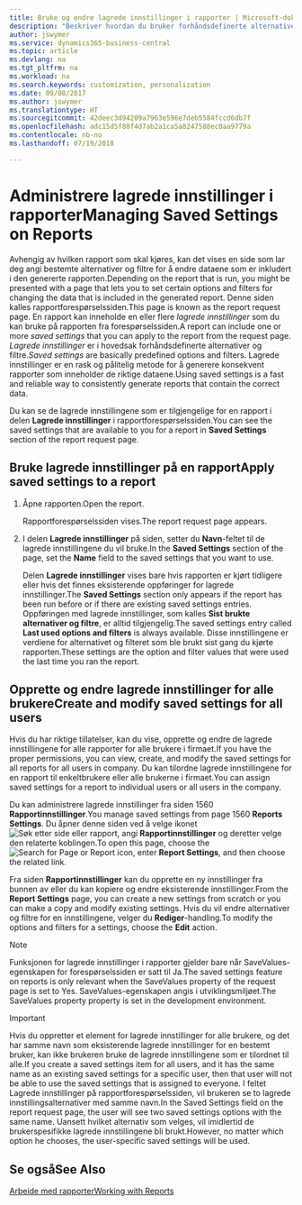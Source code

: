```yaml
---
title: Bruke og endre lagrede innstillinger i rapporter | Microsoft-dokumentasjon
description: "Beskriver hvordan du bruker forhåndsdefinerte alternativer og filtre til å tilpasse rapporter og generere riktige data."
author: jswymer
ms.service: dynamics365-business-central
ms.topic: article
ms.devlang: na
ms.tgt_pltfrm: na
ms.workload: na
ms.search.keywords: customization, personalization
ms.date: 09/08/2017
ms.author: jswymer
ms.translationtype: HT
ms.sourcegitcommit: 42deec3d94209a7963e596e7deb5584fccd6db7f
ms.openlocfilehash: adc15d5f80f4d7ab2a1ca5a8247588ec0aa9779a
ms.contentlocale: nb-no
ms.lasthandoff: 07/19/2018

---
```

# <a name="managing-saved-settings-on-reports"></a><span data-ttu-id="2e000-103">Administrere lagrede innstillinger i rapporter</span><span class="sxs-lookup"><span data-stu-id="2e000-103">Managing Saved Settings on Reports</span></span>
<span data-ttu-id="2e000-104">Avhengig av hvilken rapport som skal kjøres, kan det vises en side som lar deg angi bestemte alternativer og filtre for å endre dataene som er inkludert i den genererte rapporten.</span><span class="sxs-lookup"><span data-stu-id="2e000-104">Depending on the report that is run, you might be presented with a page that lets you to set certain options and filters for changing the data that is included in the generated report.</span></span> <span data-ttu-id="2e000-105">Denne siden kalles rapportforespørselssiden.</span><span class="sxs-lookup"><span data-stu-id="2e000-105">This page is known as the report request page.</span></span> <span data-ttu-id="2e000-106">En rapport kan inneholde en eller flere *lagrede innstillinger* som du kan bruke på rapporten fra forespørselssiden.</span><span class="sxs-lookup"><span data-stu-id="2e000-106">A report can include one or more *saved settings* that you can apply to the report from the request page.</span></span> <span data-ttu-id="2e000-107">*Lagrede innstillinger* er i hovedsak forhåndsdefinerte alternativer og filtre.</span><span class="sxs-lookup"><span data-stu-id="2e000-107">*Saved settings* are basically predefined options and filters.</span></span> <span data-ttu-id="2e000-108">Lagrede innstillinger er en rask og pålitelig metode for å generere konsekvent rapporter som inneholder de riktige dataene.</span><span class="sxs-lookup"><span data-stu-id="2e000-108">Using saved settings is a fast and reliable way to consistently generate reports that contain the correct data.</span></span>

<span data-ttu-id="2e000-109">Du kan se de lagrede innstillingene som er tilgjengelige for en rapport i delen **Lagrede innstillinger** i rapportforespørselssiden.</span><span class="sxs-lookup"><span data-stu-id="2e000-109">You can see the saved settings that are available to you for a report in **Saved Settings** section of the report request page.</span></span>  

## <a name="apply-saved-settings-to-a-report"></a><span data-ttu-id="2e000-110">Bruke lagrede innstillinger på en rapport</span><span class="sxs-lookup"><span data-stu-id="2e000-110">Apply saved settings to a report</span></span>
1. <span data-ttu-id="2e000-111">Åpne rapporten.</span><span class="sxs-lookup"><span data-stu-id="2e000-111">Open the report.</span></span>

   <span data-ttu-id="2e000-112">Rapportforespørselssiden vises.</span><span class="sxs-lookup"><span data-stu-id="2e000-112">The report request page appears.</span></span>    
2. <span data-ttu-id="2e000-113">I delen **Lagrede innstillinger** på siden, setter du **Navn**-feltet til de lagrede innstillingene du vil bruke.</span><span class="sxs-lookup"><span data-stu-id="2e000-113">In the **Saved Settings** section of the page, set the **Name** field  to the saved settings that you want to use.</span></span>

   <span data-ttu-id="2e000-114">Delen **Lagrede innstillinger** vises bare hvis rapporten er kjørt tidligere eller hvis det finnes eksisterende oppføringer for lagrede innstillinger.</span><span class="sxs-lookup"><span data-stu-id="2e000-114">The **Saved Settings** section only appears if the report has been run before or if there are existing saved settings entries.</span></span> <span data-ttu-id="2e000-115">Oppføringen med lagrede innstillinger, som kalles **Sist brukte alternativer og filtre**, er alltid tilgjengelig.</span><span class="sxs-lookup"><span data-stu-id="2e000-115">The saved settings entry called **Last used options and filters** is always available.</span></span> <span data-ttu-id="2e000-116">Disse innstillingene er verdiene for alternativet og filteret som ble brukt sist gang du kjørte rapporten.</span><span class="sxs-lookup"><span data-stu-id="2e000-116">These settings are the option and filter values that were used the last time you ran the report.</span></span>

## <a name="create-and-modify-saved-settings-for-all-users"></a><span data-ttu-id="2e000-117">Opprette og endre lagrede innstillinger for alle brukere</span><span class="sxs-lookup"><span data-stu-id="2e000-117">Create and modify saved settings for all users</span></span>
<span data-ttu-id="2e000-118">Hvis du har riktige tillatelser, kan du vise, opprette og endre de lagrede innstillingene for alle rapporter for alle brukere i firmaet.</span><span class="sxs-lookup"><span data-stu-id="2e000-118">If you have the proper permissions, you can view, create, and modify the saved settings for all reports for all users in company.</span></span> <span data-ttu-id="2e000-119">Du kan tilordne lagrede innstillingene for en rapport til enkeltbrukere eller alle brukerne i firmaet.</span><span class="sxs-lookup"><span data-stu-id="2e000-119">You can assign saved settings for a report to individual users or all users in the company.</span></span>

<span data-ttu-id="2e000-120">Du kan administrere lagrede innstillinger fra siden 1560 **Rapportinnstillinger**.</span><span class="sxs-lookup"><span data-stu-id="2e000-120">You manage saved settings from page 1560 **Reports Settings**.</span></span> <span data-ttu-id="2e000-121">Du åpner denne siden ved å velge ikonet ![Søk etter side eller rapport](media/ui-search/search_small.png "Søk etter side eller rapport"), angi **Rapportinnstillinger** og deretter velge den relaterte koblingen.</span><span class="sxs-lookup"><span data-stu-id="2e000-121">To open this page, choose the ![Search for Page or Report](media/ui-search/search_small.png "Search for Page or Report icon") icon, enter **Report Settings**, and then choose the related link.</span></span>

<span data-ttu-id="2e000-122">Fra siden **Rapportinnstillinger** kan du opprette en ny innstillinger fra bunnen av eller du kan kopiere og endre eksisterende innstillinger.</span><span class="sxs-lookup"><span data-stu-id="2e000-122">From the **Report Settings** page, you can create a new settings from scratch or you can make a copy and modify existing settings.</span></span> <span data-ttu-id="2e000-123">Hvis du vil endre alternativer og filtre for en innstillingene, velger du **Rediger**-handling.</span><span class="sxs-lookup"><span data-stu-id="2e000-123">To modify the options and filters for a settings, choose the **Edit** action.</span></span>

> [!NOTE]
> <span data-ttu-id="2e000-124">Funksjonen for lagrede innstillinger i rapporter gjelder bare når SaveValues-egenskapen for forespørselssiden er satt til Ja.</span><span class="sxs-lookup"><span data-stu-id="2e000-124">The saved settings feature on reports is only relevant when the SaveValues property of the request page is set to Yes.</span></span> <span data-ttu-id="2e000-125">SaveValues-egenskapen angis i utviklingsmiljøet.</span><span class="sxs-lookup"><span data-stu-id="2e000-125">The SaveValues property property is set in the development environment.</span></span>  

> [!Important]
> <span data-ttu-id="2e000-126">Hvis du oppretter et element for lagrede innstillinger for alle brukere, og det har samme navn som eksisterende lagrede innstillinger for en bestemt bruker, kan ikke brukeren bruke de lagrede innstillingene som er tilordnet til alle.</span><span class="sxs-lookup"><span data-stu-id="2e000-126">If you create a saved settings item for all users, and it has the same name as an existing saved settings for a specific user, then that user will not be able to use the saved settings that is assigned to everyone.</span></span>  <span data-ttu-id="2e000-127">I feltet Lagrede innstillinger på rapportforespørselssiden, vil brukeren se to lagrede innstillingsalternativer med samme navn.</span><span class="sxs-lookup"><span data-stu-id="2e000-127">In the Saved Settings field on the report request page, the user will see two saved settings options with the same name.</span></span> <span data-ttu-id="2e000-128">Uansett hvilket alternativ som velges, vil imidlertid de brukerspesifikke lagrede innstillingene bli brukt.</span><span class="sxs-lookup"><span data-stu-id="2e000-128">However, no matter which option he chooses, the user-specific saved settings will be used.</span></span>

## <a name="see-also"></a><span data-ttu-id="2e000-129">Se også</span><span class="sxs-lookup"><span data-stu-id="2e000-129">See Also</span></span>
[<span data-ttu-id="2e000-130">Arbeide med rapporter</span><span class="sxs-lookup"><span data-stu-id="2e000-130">Working with Reports</span></span>](ui-work-report.md)  

